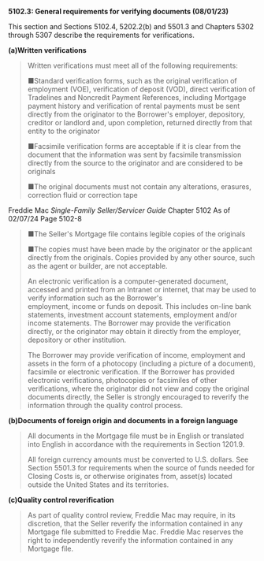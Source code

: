 **5102.3: General requirements for verifying documents (08/01/23)**

This section and Sections 5102.4, 5202.2(b) and 5501.3 and Chapters 5302
through 5307 describe the requirements for verifications.

**(a)Written verifications**

> Written verifications must meet all of the following requirements:
>
> ■Standard verification forms, such as the original verification of
> employment (VOE), verification of deposit (VOD), direct verification
> of Tradelines and Noncredit Payment References, including Mortgage
> payment history and verification of rental payments must be sent
> directly from the originator to the Borrower's employer, depository,
> creditor or landlord and, upon completion, returned directly from that
> entity to the originator
>
> ■Facsimile verification forms are acceptable if it is clear from the
> document that the information was sent by facsimile transmission
> directly from the source to the originator and are considered to be
> originals
>
> ■The original documents must not contain any alterations, erasures,
> correction fluid or correction tape

Freddie Mac *Single-Family Seller/Servicer Guide* Chapter 5102 As of
02/07/24 Page 5102-8

> ■The Seller's Mortgage file contains legible copies of the originals
>
> ■The copies must have been made by the originator or the applicant
> directly from the originals. Copies provided by any other source, such
> as the agent or builder, are not acceptable.
>
> An electronic verification is a computer-generated document, accessed
> and printed from an Intranet or internet, that may be used to verify
> information such as the Borrower's\
> employment, income or funds on deposit. This includes on-line bank
> statements, investment account statements, employment and/or income
> statements. The Borrower may provide the verification directly, or the
> originator may obtain it directly from the employer, depository or
> other institution.
>
> The Borrower may provide verification of income, employment and assets
> in the form of a photocopy (including a picture of a document),
> facsimile or electronic verification. If the Borrower has provided
> electronic verifications, photocopies or facsimiles of other\
> verifications, where the originator did not view and copy the original
> documents directly, the Seller is strongly encouraged to reverify the
> information through the quality control process.

**(b)Documents of foreign origin and documents in a foreign language**

> All documents in the Mortgage file must be in English or translated
> into English in accordance with the requirements in Section 1201.9.
>
> All foreign currency amounts must be converted to U.S. dollars. See
> Section 5501.3 for requirements when the source of funds needed for
> Closing Costs is, or otherwise originates from, asset(s) located
> outside the United States and its territories.

**(c)Quality control reverification**

> As part of quality control review, Freddie Mac may require, in its
> discretion, that the Seller reverify the information contained in any
> Mortgage file submitted to Freddie Mac. Freddie Mac reserves the right
> to independently reverify the information contained in any Mortgage
> file.
